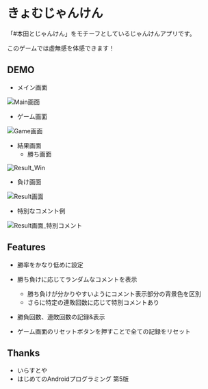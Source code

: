 # きょむじゃんけん
 
「#本田とじゃんけん」をモチーフとしているじゃんけんアプリです。

このゲームでは虚無感を体感できます！
 
## DEMO
 
- メイン画面

![Main画面](https://user-images.githubusercontent.com/83486701/124602670-10a23200-dea4-11eb-8ed0-ec4503048df6.png)

- ゲーム画面

![Game画面](https://user-images.githubusercontent.com/83486701/124602654-0d0eab00-dea4-11eb-98a0-0af0a7857b06.png)


- 結果画面
   - 勝ち画面

![Result_Win](https://user-images.githubusercontent.com/83486701/124604231-b2764e80-dea5-11eb-985e-1f3c3498305f.png)

   - 負け画面

![Result画面](https://user-images.githubusercontent.com/83486701/124602678-126bf580-dea4-11eb-9eff-a28791890ae5.png)

- 特別なコメント例

![Result画面_特別コメント](https://user-images.githubusercontent.com/83486701/124602685-139d2280-dea4-11eb-9048-4433b9ba591d.png)

 
## Features

- 勝率をかなり低めに設定

- 勝ち負けに応じてランダムなコメントを表示

   - 勝ち負けが分かりやすいようにコメント表示部分の背景色を区別
   - さらに特定の連敗回数に応じて特別コメントあり
 
- 勝負回数、連敗回数の記録&表示

- ゲーム画面のリセットボタンを押すことで全ての記録をリセット
 
## Thanks

* いらすとや
* はじめてのAndroidプログラミング 第5版

